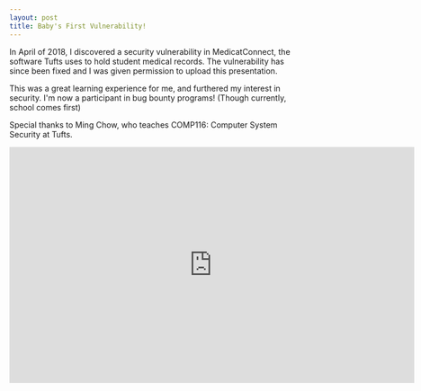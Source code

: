 ```yaml
---
layout: post
title: Baby's First Vulnerability!
---
```


In April of 2018, I discovered a security vulnerability in MedicatConnect,
the software Tufts uses to hold student medical records. The vulnerability
has since been fixed and I was given permission to upload this presentation. 
  
This was a great learning experience for me, and furthered my interest in 
security. I'm now a participant in bug bounty programs! (Though currently, 
school comes first) 

Special thanks to Ming Chow, who teaches COMP116: Computer System Security
 at Tufts. 
  
<iframe src="https://docs.google.com/presentation/d/e/2PACX-1vTTwGkrJ3_qgzdSkAnHICtP2EdZp5ME6MVYqlMKM2GsVyBhrRgA1QiQAQ8peRgNhX56oDPEGrTqtseQ/embed?start=false&loop=false&delayms=5000" frameborder="0" width="720" height="420" allowfullscreen="true" mozallowfullscreen="true" webkitallowfullscreen="true"></iframe>
